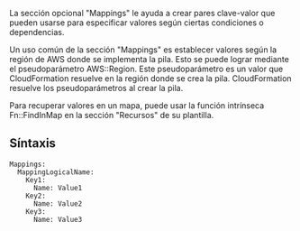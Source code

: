 La sección opcional "Mappings" le ayuda a crear pares clave-valor que pueden usarse para especificar valores según ciertas condiciones o dependencias.

Un uso común de la sección "Mappings" es establecer valores según la región de AWS donde se implementa la pila. Esto se puede lograr mediante el pseudoparámetro AWS::Region. Este pseudoparámetro es un valor que CloudFormation resuelve en la región donde se crea la pila. CloudFormation resuelve los pseudoparámetros al crear la pila.

Para recuperar valores en un mapa, puede usar la función intrínseca Fn::FindInMap en la sección "Recursos" de su plantilla.

## Síntaxis
```
Mappings: 
  MappingLogicalName: 
    Key1: 
      Name: Value1
    Key2: 
      Name: Value2
    Key3: 
      Name: Value3
```